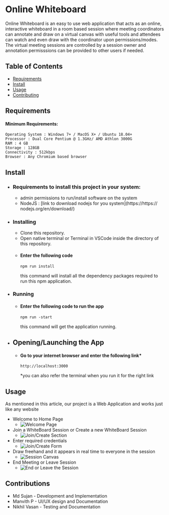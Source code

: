 # Online Whiteboard

Online Whiteboard is an easy to use web application that acts as an online, interactive whiteboard in a room based session where meeting coordinators can annotate and draw on a virtual canvas with useful tools and attendees can watch and even draw with the coordinator upon permissions/modes. The virtual meeting sessions are controlled by a session owner and annotation permisssions can be provided to other users if needed.

## Table of Contents

- [Requirements](#requirements)
- [Install](#install)
- [Usage](#usage)
- [Contributing](#contributing)

## Requirements

#### Minimum Requirements:

    Operating System : Windows 7+ / MacOS X+ / Ubuntu 18.04+
    Processor : Dual Core Pentium @ 1.3GHz/ AMD Athlon 3000G
    RAM : 4 GB
    Storage : 128GB
    Connectivity : 512kbps
    Browser : Any Chromium based browser

## Install

- ### Requirements to install this project in your system:
  - admin permissions to run/install software on the system
  - NodeJS : [link to download nodejs for you system](https://https://
    nodejs.org/en/download/)
- ### Installing
  - Clone this repository.
  - Open native terminal or Terminal in VSCode inside the directory of this repository.
  - #### Enter the following code
        npm run install
    this command will install all the dependency packages required to run this npm application.
- ### Running
  - #### Enter the following code to run the app
        npm run -start
    this command will get the application running.
- ## Opening/Launching the App
  - #### Go to your internet browser and enter the following link\*
        http://localhost:3000
    \*you can also refer the terminal when you run it for the right link

## Usage

As mentioned in this article, our project is a Web Application and works just like any website

- Welcome to Home Page
  - ![Welcome Page](https://)
- Join a WhiteBoard Session or Create a new WhiteBoard Session
  - ![Join/Create Section](https://)
- Enter required credentials
  - ![Join/Create Form](https://)
- Draw freehand and it appears in real time to everyone in the session
  - ![Session Canvas](https://)
- End Meeting or Leave Session
  - ![End or Leave the Session](https://)

## Contributions

- Md Sujan - Development and Implementation
- Manvith P - UI/UX design and Documentation
- Nikhil Vasan - Testing and Documentation
